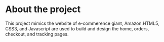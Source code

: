 # About the project
<p> This project mimics the website of e-commerence giant, Amazon.HTML5, CSS3, and Javascript are used to build and design the home, orders, checkout, and tracking pages. <p>